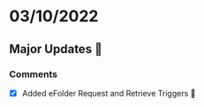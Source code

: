 # 03/10/2022

## Major Updates :rocket:

### Comments

- [X] Added eFolder Request and Retrieve Triggers :file_folder: